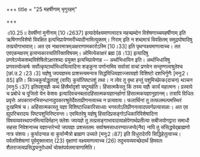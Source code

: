 +++
title = "25 महर्षीणाम् भृगुरहम्"

+++
  
  
॥10.25॥ देवर्षीणां मुनीनाम् \[10।2637\] इत्यादेर्वक्ष्यमाणत्वादत्र
महच्छब्देन विशेषणाच्चमहर्षीणाम् इति ऋषिगणविशेषो विवक्षित
इत्यभिप्रायेणमरीच्यादीनामित्युक्तम्। गिराम् इति न शब्दमात्रं विवक्षितम्
समुद्रघोषादिषु तत्प्रयोगाभावात्। अत एव नाक्षरमात्रम्अक्षराणामकारोऽस्मि
\[10।33\] इति पृथग्वक्ष्यमाणत्वाच्च। तत एवएकमक्षरम्
इत्यप्यकारव्यतिरिक्तविषयम्। ओमित्येकाक्षरं ब्रह्म \[8।13\] इत्यादिषु
प्रणवेऽप्येकशब्दविशेषितोऽक्षरशब्दः प्रयुक्त इत्यभिप्रायेणाह --
अर्थाभिधायिन इति। अर्थाभिधायिषु प्रणवस्योत्कर्षः
सर्वोत्कृष्टार्थाभिधायित्वादिना शङ्कुना पर्णानामिव सर्वासां वाचां
प्रणवेन सन्तृण्णत्वश्रुतेश्च \[छां.उ.2।23।3\] यज्ञेषु जपयज्ञस्य
प्राशस्त्यमन्यत्र सिद्धंविधियज्ञाज्जपयज्ञो विशिष्टो दशभिर्गुणैः
\[मनुः2।85\] इति। किञ्चकुर्याद्धृतपशुं (वापि) कुर्यात्पिष्टपशुं तथा। न
त्वेव तु वृथा हन्तुं पशुमिच्छेत्क(दाचन) थञ्चन \[मनुः5।37\] इतिपशुयज्ञैः
कथं हिंस्रैर्मादृशो यष्टुमर्हति। हिंसात्मकैस्तु किं तस्य यज्ञैः कार्यं
महात्मनः। प्रस्वापे च प्रबोधे च पूजितो येन केशवः
इत्यादिवचनबलादहिंसात्मकयज्ञानर्हाणां हिंसात्मकयज्ञानुज्ञानम्। तत्रापि
विधितः प्रवृत्तेः अपकारानभिसन्धानादुपकारश्रुतेर्देवताप्रीणनत्वाच्च न
प्रत्यवायः। फलार्थिनां तु तत्फलमल्पमस्थिरं दुःखमिश्रं च। अहिंसात्मकास्तु
यज्ञा विशिष्टाधिकारिसाध्याः भगवतोऽतिप्रीणनत्वादपवर्गप्रत्यासन्नाः। अत एव
ह्युपरिचरादयः पिष्टपशुभिरिष्टवन्तः। एवमितरेषु यज्ञेषु
हिंसादिप्रसङ्गोऽधिकारिविशेषादिना विषयव्यवस्थापनमित्यादिर्महान् क्लेशः
जपयज्ञे तु तत्प्रसङ्गाभावादव्याक्षेपेणार्थप्रतीत्या सबीजयोगद्वारा समाधौ
सहसा निवेशनाच्च यज्ञान्तरेभ्यो जपयज्ञः प्रशस्ततमः
सर्वाश्रमसाधारण्यात्जप्ये(नैव) नापि तु संसिद्ध्येद्ब्राह्मणो नात्र
संशयः। कुर्यादन्यन्न वा कुर्यान्मैत्रो ब्राह्मण उच्यते \[मनुः2।87\] इति
विधुरादेरपि सिद्धिहेतुत्वाच्च। पर्वतविशेषाणां पूर्वमुक्तत्वात् (23)
वृक्षाणां वक्ष्यमाणत्वाच्च (26) तदुभयव्यवच्छेदार्थं हिमवतः
शैलराजत्वप्रसिद्ध्यनुरोधार्थं चोक्तंपर्वतमात्राणामिति।  
  
